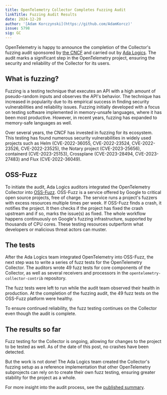 ```yaml
---
title: OpenTelemetry Collector Completes Fuzzing Audit
linkTitle: Fuzzing Audit Results
date: 2024-12-20
author: '[Adam Korczynski](https://github.com/AdamKorcz)'
issue: 5798
sig: GC
---
```


OpenTelemetry is happy to announce the completion of the Collector's fuzzing audit sponsored by [the CNCF](https://www.cncf.io/) and carried out by [Ada Logics](https://adalogics.com/). The audit marks a significant step in the OpenTelemetry project, ensuring the security and reliability of the Collector for its users. 

## What is fuzzing?

Fuzzing is a testing technique that executes an API with a high amount of pseudo-random inputs and observes the API's behavior. The technique has increased in popularity due to its empirical success in finding security vulnerabilities and reliability issues. Fuzzing initially developed with a focus on testing software implemented in memory-unsafe languages, where it has been most productive. However, in recent years, fuzzing has expanded to memory-safe languages as well. 

Over several years, the CNCF has invested in fuzzing for its ecosystem. This testing has found numerous security vulnerabilities in widely used projects such as Helm (CVE-2022-36055, CVE-2022-23524, CVE-2022-23526, CVE-2022-23525), the Notary project (CVE-2023-25656), containerd (CVE-2023-25153), Crossplane (CVE-2023-28494, CVE-2023-27483) and Flux (CVE-2022-36049). 

## OSS-Fuzz

To initiate the audit, Ada Logics auditors integrated the OpenTelemetry Collector into [OSS-Fuzz](https://github.com/google/oss-fuzz). OSS-Fuzz is a service offered by Google to critical open source projects, free of charge. The service runs a project's fuzzers with excess resources multiple times per week. If OSS-Fuzz finds a crash, it notifies the project. It then checks if the project has fixed the crash upstream and if so, marks the issue(s) as fixed. The whole workflow happens continuously on Google's fuzzing infrastructure, supported by thousands of CPU cores. These testing resources outperform what developers or malicious threat actors can muster. 

## The tests

After the Ada Logics team integrated OpenTelemetry into OSS-Fuzz, the next step was to write a series of fuzz tests for the OpenTelemetry Collector. The auditors wrote 49 fuzz tests for core components of the Collector, as well as several receivers and processors in the `opentelemetry-collector-contrib` repository. 

The fuzz tests were left to run while the audit team observed their health in production. At the completion of the fuzzing audit, the 49 fuzz tests on the OSS-Fuzz platform were healthy. 

To ensure continued reliability, the fuzz testing continues on the Collector even though the audit is complete. 

## The results so far

Fuzz testing for the Collector is ongoing, allowing for changes to the project to be tested as well. As of the date of this post, no crashes have been detected.

But the work is not done! The Ada Logics team created the Collector's fuzzing setup as a reference implementation that other OpenTelemetry subprojects can rely on to create their own fuzz testing, ensuring greater stability for the project as a whole.

For more insight into the audit process, see the [published summary](https://github.com/open-telemetry/community/blob/main/reports/ADA_Logics-collector-fuzzing-audit-2024.pdf).

